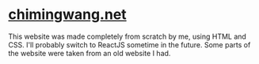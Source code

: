 # [chimingwang.net](https://www.chimingwang.net)

This website was made completely from scratch by me, using HTML and CSS. I'll probably switch to ReactJS sometime in the future.
Some parts of the website were taken from an old website I had.
